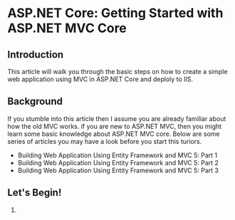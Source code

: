 ASP.NET Core: Getting Started with ASP.NET MVC Core
===

Introduction
---
This article will walk you through the basic steps on how to create a simple web application using MVC in ASP.NET Core and deploly to IIS.

Background
---
If you stumble into this article then I assume you are already familiar about how the old MVC works. if you are new to ASP.NET MVC, then you might learn some basic knowledge about ASP.NET MVC core. Below are some series of articles you may have a look before you start this turiors.
* Building Web Application Using Entity Framework and MVC 5: Part 1
* Building Web Application Using Entity Framework and MVC 5: Part 2 
* Building Web Application Using Entity Framework and MVC 5: Part 3 

Let's Begin!
---

1. 
